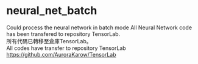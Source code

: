 # neural_net_batch
Could process the neural network in batch mode
All Neural Network code has been transfered to repository TensorLab.<br>
所有代碼已轉移至倉庫TensorLab。<br>
All codes have transfer to repository TensorLab<br>
https://github.com/AuroraKarow/TensorLab
